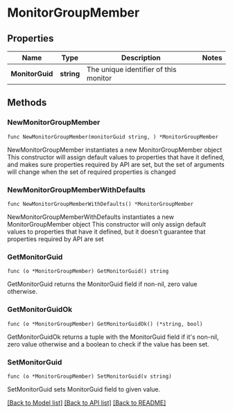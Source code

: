 # MonitorGroupMember

## Properties

Name | Type | Description | Notes
------------ | ------------- | ------------- | -------------
**MonitorGuid** | **string** | The unique identifier of this monitor | 

## Methods

### NewMonitorGroupMember

`func NewMonitorGroupMember(monitorGuid string, ) *MonitorGroupMember`

NewMonitorGroupMember instantiates a new MonitorGroupMember object
This constructor will assign default values to properties that have it defined,
and makes sure properties required by API are set, but the set of arguments
will change when the set of required properties is changed

### NewMonitorGroupMemberWithDefaults

`func NewMonitorGroupMemberWithDefaults() *MonitorGroupMember`

NewMonitorGroupMemberWithDefaults instantiates a new MonitorGroupMember object
This constructor will only assign default values to properties that have it defined,
but it doesn't guarantee that properties required by API are set

### GetMonitorGuid

`func (o *MonitorGroupMember) GetMonitorGuid() string`

GetMonitorGuid returns the MonitorGuid field if non-nil, zero value otherwise.

### GetMonitorGuidOk

`func (o *MonitorGroupMember) GetMonitorGuidOk() (*string, bool)`

GetMonitorGuidOk returns a tuple with the MonitorGuid field if it's non-nil, zero value otherwise
and a boolean to check if the value has been set.

### SetMonitorGuid

`func (o *MonitorGroupMember) SetMonitorGuid(v string)`

SetMonitorGuid sets MonitorGuid field to given value.



[[Back to Model list]](../README.md#documentation-for-models) [[Back to API list]](../README.md#documentation-for-api-endpoints) [[Back to README]](../README.md)


